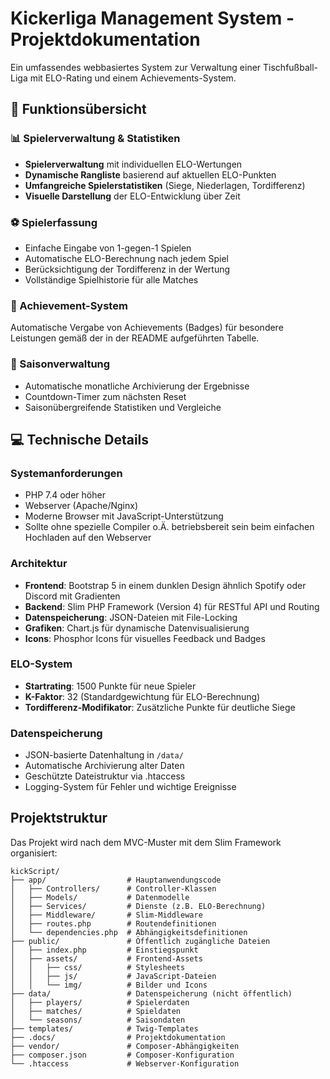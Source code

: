 # Kickerliga Management System - Projektdokumentation

Ein umfassendes webbasiertes System zur Verwaltung einer Tischfußball-Liga mit ELO-Rating und einem Achievements-System.

## 🚀 Funktionsübersicht

### 📊 Spielerverwaltung & Statistiken
- **Spielerverwaltung** mit individuellen ELO-Wertungen
- **Dynamische Rangliste** basierend auf aktuellen ELO-Punkten
- **Umfangreiche Spielerstatistiken** (Siege, Niederlagen, Tordifferenz)
- **Visuelle Darstellung** der ELO-Entwicklung über Zeit

### ⚽ Spielerfassung
- Einfache Eingabe von 1-gegen-1 Spielen
- Automatische ELO-Berechnung nach jedem Spiel
- Berücksichtigung der Tordifferenz in der Wertung
- Vollständige Spielhistorie für alle Matches

### 🥇 Achievement-System
Automatische Vergabe von Achievements (Badges) für besondere Leistungen gemäß der in der README aufgeführten Tabelle.

### 🔄 Saisonverwaltung
- Automatische monatliche Archivierung der Ergebnisse
- Countdown-Timer zum nächsten Reset
- Saisonübergreifende Statistiken und Vergleiche

## 💻 Technische Details

### Systemanforderungen
- PHP 7.4 oder höher
- Webserver (Apache/Nginx)
- Moderne Browser mit JavaScript-Unterstützung
- Sollte ohne spezielle Compiler o.Ä. betriebsbereit sein beim einfachen Hochladen auf den Webserver

### Architektur
- **Frontend**: Bootstrap 5 in einem dunklen Design ähnlich Spotify oder Discord mit Gradienten
- **Backend**: Slim PHP Framework (Version 4) für RESTful API und Routing
- **Datenspeicherung**: JSON-Dateien mit File-Locking
- **Grafiken**: Chart.js für dynamische Datenvisualisierung
- **Icons**: Phosphor Icons für visuelles Feedback und Badges

### ELO-System
- **Startrating**: 1500 Punkte für neue Spieler
- **K-Faktor**: 32 (Standardgewichtung für ELO-Berechnung)
- **Tordifferenz-Modifikator**: Zusätzliche Punkte für deutliche Siege

### Datenspeicherung
- JSON-basierte Datenhaltung in `/data/`
- Automatische Archivierung alter Daten
- Geschützte Dateistruktur via .htaccess
- Logging-System für Fehler und wichtige Ereignisse

## Projektstruktur

Das Projekt wird nach dem MVC-Muster mit dem Slim Framework organisiert:

```
kickScript/
├── app/                  # Hauptanwendungscode
│   ├── Controllers/      # Controller-Klassen
│   ├── Models/           # Datenmodelle
│   ├── Services/         # Dienste (z.B. ELO-Berechnung)
│   ├── Middleware/       # Slim-Middleware
│   ├── routes.php        # Routendefinitionen
│   └── dependencies.php  # Abhängigkeitsdefinitionen
├── public/               # Öffentlich zugängliche Dateien
│   ├── index.php         # Einstiegspunkt
│   ├── assets/           # Frontend-Assets
│   │   ├── css/          # Stylesheets
│   │   ├── js/           # JavaScript-Dateien
│   │   └── img/          # Bilder und Icons
├── data/                 # Datenspeicherung (nicht öffentlich)
│   ├── players/          # Spielerdaten
│   ├── matches/          # Spieldaten
│   └── seasons/          # Saisondaten
├── templates/            # Twig-Templates
├── .docs/                # Projektdokumentation
├── vendor/               # Composer-Abhängigkeiten
├── composer.json         # Composer-Konfiguration
└── .htaccess             # Webserver-Konfiguration
``` 